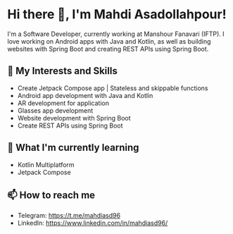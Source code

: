 # Hi there 👋, I'm Mahdi Asadollahpour!

I'm a Software Developer, currently working at Manshour Fanavari (IFTP). I love working on Android apps with Java and Kotlin, as well as building websites with Spring Boot and creating REST APIs using Spring Boot.

## 🔭 My Interests and Skills
- Create Jetpack Compose app | Stateless and skippable functions
- Android app development with Java and Kotlin
- AR development for application
- Glasses app development
- Website development with Spring Boot
- Create REST APIs using Spring Boot

## 🌱 What I'm currently learning

- Kotlin Multiplatform
- Jetpack Compose

## 📫 How to reach me

- Telegram: https://t.me/mahdiasd96
- LinkedIn: https://www.linkedin.com/in/mahdiasd96/
